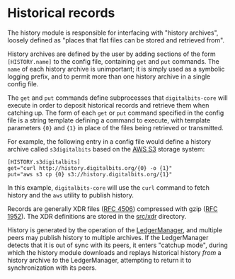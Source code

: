 # Historical records

The history module is responsible for interfacing with "history archives",
loosely defined as "places that flat files can be stored and retrieved from".

History archives are defined by the user by adding sections of the form
`[HISTORY.name]` to the config file, containing `get` and `put` commands. The
`name` of each history archive is unimportant; it is simply used as a symbolic
logging prefix, and to permit more than one history archive in a single config
file.

The `get` and `put` commands define subprocesses that `digitalbits-core` will
execute in order to deposit historical records and retrieve them when catching
up. The form of each `get` or `put` command specified in the config file is a
string template defining a command to execute, with template parameters `{0}`
and `{1}` in place of the files being retrieved or transmitted.

For example, the following entry in a config file would define a history archive
called `s3digitalbits` based on the [AWS S3](https://aws.amazon.com/s3/) storage system:

~~~~
[HISTORY.s3digitalbits]
get="curl http://history.digitalbits.org/{0} -o {1}"
put="aws s3 cp {0} s3://history.digitalbits.org/{1}"
~~~~

In this example, `digitalbits-core` will use the `curl` command to fetch history and
the `aws` utility to publish history.

Records are generally XDR files ([RFC 4506](https://tools.ietf.org/html/rfc4506))
compressed with gzip ([RFC 1952](https://tools.ietf.org/html/rfc1952)).
The XDR definitions are stored in the [src/xdr](../xdr) directory.

History is generated by the operation of the [LedgerManager](../ledger), and
multiple peers may publish history to multiple archives. If the LedgerManager
detects that it is out of sync with its peers, it enters "catchup mode", during
which the history module downloads and replays historical history _from_ a
history archive _to_ the LedgerManager, attempting to return it to
synchronization with its peers.

